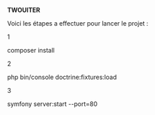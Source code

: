 **TWOUITER**

Voici les étapes a effectuer pour lancer le projet :

1

composer install


2


php bin/console doctrine:fixtures:load


3

symfony server:start --port=80
